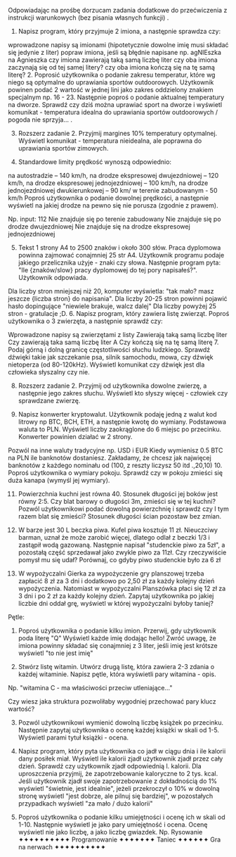 Odpowiadając na prośbę dorzucam zadania dodatkowe do przećwiczenia z instrukcji warunkowych (bez pisania własnych funkcji) .

1. Napisz program, który przyjmuje 2 imiona, a następnie sprawdza czy:

 wprowadzone napisy są imionami (hipotetycznie dowolne imię musi składać się jedynie z liter)
popraw imiona, jeśli są błędnie napisane np. agNIEszka na Agnieszka
czy imiona zawierają taką samą liczbę liter
czy oba imiona zaczynają się od tej samej litery? 
czy oba imiona kończą się na tę samą literę? 
2. Poprosić użytkownika o podanie zakresu temperatur, które wg niego są optymalne do uprawiania sportów outdoorowych. Użytkownik powinen podać 2 wartość w jednej lini jako zakres oddzielony znakiem specjalnym np. 16 - 23. 
Następnie poproś o podanie aktualnej temperatury na dworze.
Sprawdź czy dziś można uprawiać sport na dworze i wyświetl komunikat - temperatura idealna do uprawiania sportów outdoorowych / pogoda nie sprzyja... . 

3. Rozszerz zadanie 2. Przyjmij margines 10% temperatury optymalnej. Wyświetl komunikat - temperatura nieidealna, ale poprawna do uprawiania sportów zimowych.

4. Standardowe limity prędkość wynoszą odpowiednio:

na autostradzie – 140 km/h,
na drodze ekspresowej dwujezdniowej – 120 km/h,
na drodze ekspresowej jednojezdniowej – 100 km/h,
na drodze jednojezdniowej dwukierunkowej – 90 km/
w terenie zabudowanym - 50 km/h
Poproś użytkownika o podanie dowolnej prędkości, a następnie wyświetl na jakiej drodze na pewno się nie porusza (zgodnie z prawem).

Np. input: 112
Nie znajduje się po terenie zabudowany
Nie znajduje się po drodze dwujezdniowej
Nie znajduje się na drodze ekspresowej jednojezdniowej 

5. Tekst 1 strony A4 to 2500 znaków i około 300 słów. 
Praca dyplomowa powinna zajmować conajmniej 25 str A4. 
Użytkownik programu podaje jakiego przelicznika użyje - znaki czy słowa. Następnie program pyta: "Ile {znaków/slow} pracy dyplomowej do tej pory napisałeś?". Użytkownik odpowiada.

Dla liczby stron mniejszej niż 20, komputer wyświetla: "tak mało? masz jeszcze {liczba stron} do napisania".
Dla liczby 20-25 stron powinni pojawić hasło dopingujące "niewiele brakuje, walcz dalej"
Dla liczby powyżej 25 stron - gratulacje ;D.
6. Napisz program, który zawiera listę zwierząt. Poproś użytkownika o 3 zwierzęta, a następnie sprawdź czy:

Wprowadzone napisy są zwierzętami z listy
Zawierają taką samą liczbę liter
Czy zawierają taka samą liczbę liter A
Czy kończą się na tę samą literę
7. Podaj górną i dolną granicę częstotliwości słuchu ludzkiego. Sprawdź dźwięki takie jak szczekanie psa, silnik samochodu, mowa, czy dźwięk nietoperza (od 80-120kHz). Wyświetl komunikat czy dźwięk jest dla człowieka słyszalny czy nie. 

8. Rozszerz zadanie 2. Przyjmij od użytkownika dowolne zwierzę, a następnie jego zakres słuchu. Wyświetl kto słyszy więcej - człowiek czy sprawdzane zwierzę. 

9. Napisz konwerter kryptowalut. Użytkownik podaję jedną z walut kod litrowy np BTC, BCH, ETH, a następnie kwotę do wymiany. Podstawowa waluta to PLN. Wyświetl liczby zaokrąglone do 6 miejsc po przecinku. Konwerter powinien działać w 2 strony.

Pozwól na inne waluty tradycyjne np. USD i EUR
Kiedy wymienisz 0.5 BTC na PLN ile banknotów dostaniesz. Zakładamy, że chcesz jak najwięcej banknotów z każdego nominału od (100, z reszty liczysz 50 itd .,20,10)
10. Poproś użytkownika o wymiary pokoju. Sprawdź czy w pokoju zmieści się duża kanapa (wymyśl jej wymiary). 

11. Powierzchnia kuchni jest równa 40. Stosunek długości jej boków jest równy 2:5. Czy blat barowy o długości 3m, zmieści się w tej kuchni? Pozwól użytkownikowi podać dowolną powierzchnię i sprawdź czy I tym razem blat się zmieści? Stosunek długości ścian pozostaw bez zmian.

12. W barze jest 30 L beczka piwa. Kufel piwa kosztuje 11 zł. Nieuczciwy barman, uznał że może zarobić więcej, dlatego odlał z beczki 1/3 i zastąpił wodą gazowaną. Następnie napisał "studenckie piwo za 5zł", a pozostałą część sprzedawał jako zwykle piwo za 11zł. Czy rzeczywiście pomysł mu się udał? Porównaj, co gdyby piwo studenckie było za 6 zł

13. W wypożyczalni Gierka za wypożyczenie gry planszowej trzeba zapłacić 8 zł za 3 dni i dodatkowo po 2,50 zł za każdy kolejny dzień wypożyczenia. Natomiast w wypożyczalni Planszówka płaci się 12 zł za 3 dni i po 2 zł za każdy kolejny dzień. Zapytaj użytkownika po jakiej liczbie dni oddał grę, wyświetl w której wypożyczalni byłoby taniej? 

Pętle:

1. Poproś użytkownika o podanie kilku imion. Przerwij, gdy użytkownik poda literę "Q"
Wyświetl każde imię dodając hello!
Zwróć uwagę, że imiona powinny składać się conajmniej z 3 liter, jeśli imię jest krótsze wyświetl "to nie jest imię"

2. Stwórz listę witamin. Utwórz drugą listę, która zawiera 2-3 zdania o każdej witaminie. Napisz pętle, która wyświetli pary witamina - opis.

Np.  "witamina C - ma właściwości przeciw utleniające..."

Czy wiesz jaka struktura pozwoliłaby wygodniej przechować pary klucz wartość?

3. Pozwól użytkownikowi wymienić dowolną liczbę książek po przecinku. 
Następnie zapytaj użytkownika o ocenę każdej książki w skali od 1-5.
Wyświetl parami tytuł książki - ocena.

4. Napisz program, który pyta użytkownika co jadł w ciągu dnia i ile kalorii dany posiłek miał. Wyświetl ile kalorii zjadł użytkownik zjadł przez cały dzień. 
Sprawdź czy użytkownik zjadł odpowiednią l. kalorii. Dla uproszczenia przyjmij, że zapotrzebowanie kaloryczne to 2 tys. kcal. Jeśli użytkownik zjadł swoje zapotrzebowanie z dokładnością do 1% wyświetl "świetnie, jest idealnie", jeżeli przekroczył o 10% w dowolną stronę wyświetl "jest dobrze, ale pilnuj się bardziej", w pozostałych przypadkach wyświetl "za mało / dużo kalorii"

5. Poproś użytkownika o podanie kilku umiejętności i ocenę ich w skali od 1-10.
Następnie wyświetl je jako pary umiejętność i ocena. Ocenę wyświetl nie jako liczbę, a jako liczbę gwiazdek. 
Np.
Rysowanie ✦✦✦✦✦✦✦✦✦✦
Programowanie ✦✦✦✦✦✦✦
Taniec ✦✦✦✦✦✦
Gra na nerwach ✦✦✦✦✦✦✦✦✦✦